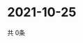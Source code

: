 # 2021-10-25
  共 0条

  <!-- BEGIN -->
  <!-- 最后更新时间Mon Oct 25 2021 20:04:16 GMT+0000 (Coordinated Universal Time) -->
  
  <!-- END -->
  
  